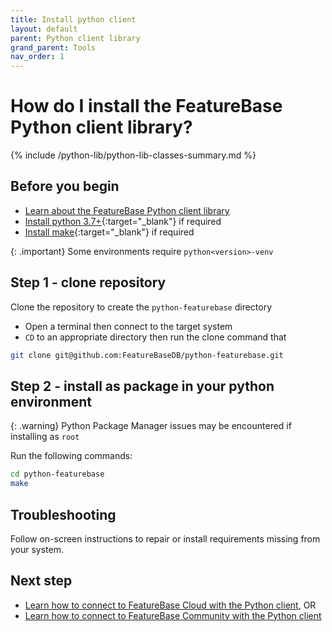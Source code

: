 ```yaml
---
title: Install python client
layout: default
parent: Python client library
grand_parent: Tools
nav_order: 1
---
```

# How do I install the FeatureBase Python client library?

{% include /python-lib/python-lib-classes-summary.md %}

## Before you begin

* [Learn about the FeatureBase Python client library](/docs/tools/python-client-library/python-client-home)
* [Install python 3.7+](https://www.python.org/downloads/){:target="_blank"} if required
* [Install make](https://www.gnu.org/software/make/){:target="_blank"} if required

{: .important}
Some environments require `python<version>-venv`

## Step 1 - clone repository

Clone the repository to create the `python-featurebase` directory

* Open a terminal then connect to the target system
* `CD` to an appropriate directory then run the clone command that

```sh
git clone git@github.com:FeatureBaseDB/python-featurebase.git
```

## Step 2 - install as package in your python environment

{: .warning}
Python Package Manager issues may be encountered if installing as `root`

Run the following commands:

```sh
cd python-featurebase
make
```

## Troubleshooting

Follow on-screen instructions to repair or install requirements missing from your system.

## Next step

* [Learn how to connect to FeatureBase Cloud with the Python client](/docs/tools/python-client-library/python-client-connect-cloud), OR
* [Learn how to connect to FeatureBase Community with the Python client](/docs/tools/python-client-library/python-client-connect-community)
